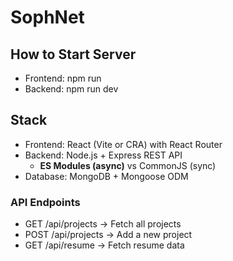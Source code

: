 # SophNet

## How to Start Server

- Frontend: npm run
- Backend: npm run dev

## Stack

- Frontend: React (Vite or CRA) with React Router
- Backend: Node.js + Express REST API
  - **ES Modules (async)** vs CommonJS (sync)
- Database: MongoDB + Mongoose ODM

### API Endpoints

- GET /api/projects → Fetch all projects
- POST /api/projects → Add a new project
- GET /api/resume → Fetch resume data
